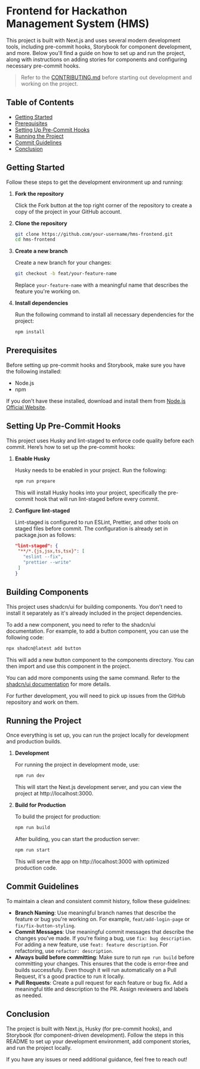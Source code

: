 # Frontend for Hackathon Management System (HMS)

This project is built with Next.js and uses several modern development tools, including pre-commit hooks, Storybook for component development, and more. Below you'll find a guide on how to set up and run the project, along with instructions on adding stories for components and configuring necessary pre-commit hooks.

> Refer to the [CONTRIBUTING.md](https://github.com/ComputerSocietyVITC/hms-frontend/blob/master/CONTRIBUTING.md) before starting out development and working on the project.

## Table of Contents

- [Getting Started](#getting-started)
- [Prerequisites](#prerequisites)
- [Setting Up Pre-Commit Hooks](#setting-up-pre-commit-hooks)
- [Running the Project](#running-the-project)
- [Commit Guidelines](#commit-guidelines)
- [Conclusion](#conclusion)

## Getting Started

Follow these steps to get the development environment up and running:

1. **Fork the repository**

   Click the Fork button at the top right corner of the repository to create a copy of the project in your GitHub account.

2. **Clone the repository**

   ```bash
   git clone https://github.com/your-username/hms-frontend.git
   cd hms-frontend
   ```

3. **Create a new branch**

   Create a new branch for your changes:

   ```bash
   git checkout -b feat/your-feature-name
   ```

   Replace `your-feature-name` with a meaningful name that describes the feature you're working on.

4. **Install dependencies**

   Run the following command to install all necessary dependencies for the project:

   ```bash
   npm install
   ```

## Prerequisites

Before setting up pre-commit hooks and Storybook, make sure you have the following installed:

- Node.js
- npm

If you don't have these installed, download and install them from [Node.js Official Website](https://nodejs.org/).

## Setting Up Pre-Commit Hooks

This project uses Husky and lint-staged to enforce code quality before each commit. Here’s how to set up the pre-commit hooks:

1. **Enable Husky**

   Husky needs to be enabled in your project. Run the following:

   ```bash
   npm run prepare
   ```

   This will install Husky hooks into your project, specifically the pre-commit hook that will run lint-staged before every commit.

2. **Configure lint-staged**

   Lint-staged is configured to run ESLint, Prettier, and other tools on staged files before commit. The configuration is already set in package.json as follows:

   ```json
   "lint-staged": {
    "**/*.{js,jsx,ts,tsx}": [
      "eslint --fix",
      "prettier --write"
    ]
   }
   ```

## Building Components

This project uses shadcn/ui for building components. You don't need to install it separately as it's already included in the project dependencies.

To add a new component, you need to refer to the shadcn/ui documentation. For example, to add a button component, you can use the following code:

```bash
npx shadcn@latest add button
```

This will add a new button component to the components directory. You can then import and use this component in the project.

You can add more components using the same command. Refer to the [shadcn/ui documentation](https://ui.shadcn.com/docs) for more details.

For further development, you will need to pick up issues from the GitHub repository and work on them.

## Running the Project

Once everything is set up, you can run the project locally for development and production builds.

1. **Development**

   For running the project in development mode, use:

   ```bash
   npm run dev
   ```

   This will start the Next.js development server, and you can view the project at http://localhost:3000.

2. **Build for Production**

   To build the project for production:

   ```bash
   npm run build
   ```

   After building, you can start the production server:

   ```bash
   npm run start
   ```

   This will serve the app on http://localhost:3000 with optimized production code.

## Commit Guidelines

To maintain a clean and consistent commit history, follow these guidelines:

- **Branch Naming**: Use meaningful branch names that describe the feature or bug you're working on. For example, `feat/add-login-page` or `fix/fix-button-styling`.
- **Commit Messages**: Use meaningful commit messages that describe the changes you've made. If you're fixing a bug, use `fix: bug description`. For adding a new feature, use `feat: feature description`. For refactoring, use `refactor: description`.
- **Always build before committing**: Make sure to run `npm run build` before committing your changes. This ensures that the code is error-free and builds successfully. Even though it will run automatically on a Pull Request, it's a good practice to run it locally.
- **Pull Requests**: Create a pull request for each feature or bug fix. Add a meaningful title and description to the PR. Assign reviewers and labels as needed.

## Conclusion

The project is built with Next.js, Husky (for pre-commit hooks), and Storybook (for component-driven development). Follow the steps in this README to set up your development environment, add component stories, and run the project locally.

If you have any issues or need additional guidance, feel free to reach out!
